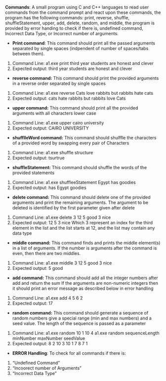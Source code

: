 **Commands**:
A small program using C and C++ languages to read user commands from the command prompt and react upon these commands, the program has the following commands: print, reverse, shuffle, shuffleStatement, upper, add, delete, random, and middle, the program is provided by error handing to check if there is, undefined command, Incorrect Data Type, or Incorrect number of arguments.

- **Print command**:
This command should print all the passed arguments separated by single spaces (indpendent of number of spaces/tabs between them). 
1. Command Line: a1.exe print third year students are honest and clever
2. Expected output: third year students are honest and clever 

- **reverse command:** 
This command should print the provided arguments in a reverse order separated by single spaces 
1. Command Line: a1.exe reverse Cats love rabbits but rabbits hate cats 
2. Expected output: cats hate rabbits but rabbits love Cats

-  **upper command:**
 This command should print all the provided arguments with all characters lower case 
1. Command Line: a1.exe upper cairo university 
2. Expected output: CAIRO UNIVERSITY 

- **shufflleWord command:**
 This command should shulffle the characters of a provided word by swapping every pair of Characters 
1. Command Line: a1.exe shuffle structure 
2. Expected output: tsurtrue

-  **shuffleStatement:**
 This command should shuffle the words of the provided statements 
1. Command Line: a1.exe shuffleeStatement Egypt has goodies 
2. Expected output: has Egypt goodies

- **delete command:**
 This command should delete one of the provided arguments and print the remaining arguments. The argument to be deleted is identified by the first parameter given after delete
1. Command Line: a1.exe delete 3 12 5 good 3 nice 
2. Expected output: 12 5 3 nice Which 3 represent an index for the third element in the list and the list starts at 12, and the list may contain any data type

-  **middle command:**
 This command finds and prints the middle element(s) in a list of arguments. If the number is arguments after the command is even, then there are two middles. 
1. Command Line: a1.exe middle 3 12 5 good 3 nice 
2. Expected output: 5 good

- **add command:**
 This command should add all the integer numbers after add and return the sum If the arguments are non-numeric integers then it should print an error message as described below in error handling 
1. Command Line: a1.exe add 4 5 6 2
2. Expected output: 17

- **random command:**
 This command should generate a sequence of random numbers give a special range (min and max numbers) and a seed value. The length of the sequence is passed as a parameter
1. Command Line: a1.exe random 10 1 10 4 a1.exe random sequenceLength minNumber maxNumber seedValue 
2. Expected output: 8 2 10 3 10 1 7 8 7 1 

- **ERROR Handling**:
 To check for all commands if there is:
1.  “Undefined Command”
2.  “Incoorect number of Arguments”
3.  “Incorrect Data Type”

